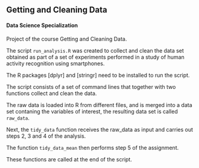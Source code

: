 ## Getting and Cleaning Data
#### Data Science Specialization

Project of the course Getting and Cleaning Data.

The script `run_analysis.R` was created to collect and clean the data set
obtained as part of a set of experiments performed in a study of human activity
recognition using smartphones.

The R packages [dplyr] and [stringr] need to be installed to run the script.

The script consists of a set of command lines that together with two functions
collect and clean the data. 

The raw data is loaded into R from different files, 
and is merged into a data set contaning the variables of interest, the resulting
data set is called `raw_data`.

Next, the `tidy_data` function receives the raw_data as input and carries out
steps 2, 3 and 4 of the analysis.

The function `tidy_data_mean` then performs step 5 of the assignment.

These functions are called at the end of the script.





